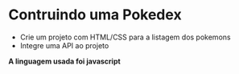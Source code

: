 # Contruindo uma Pokedex

- Crie um projeto com HTML/CSS para a listagem dos pokemons
- Integre uma API ao projeto

**A linguagem usada foi javascript**
